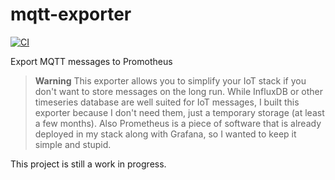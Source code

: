 # mqtt-exporter

[![CI](https://github.com/gaelreyrol/mqtt-exporter/actions/workflows/ci.yml/badge.svg)](https://github.com/gaelreyrol/mqtt-exporter/actions/workflows/ci.yml)

Export MQTT messages to Promotheus

> **Warning**
> This exporter allows you to simplify your IoT stack if you don't want to store messages on the long run. While InfluxDB or other timeseries database are well suited for IoT messages, I built this exporter because I don't need them, just a temporary storage (at least a few months). Also Prometheus is a piece of software that is already deployed in my stack along with Grafana, so I wanted to keep it simple and stupid.


This project is still a work in progress.
